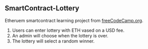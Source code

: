 ## SmartContract-Lottery

Etheruem smartcontract learning project from [freeCodeCamp.org](https://www.freecodecamp.org/news/learn-solidity-blockchain-and-smart-contracts-in-a-free/).

1. Users can enter lottery with ETH vased on a USD fee.
2. An admin will choose when the lottery is over.
3. The lottery will select a random winner.
